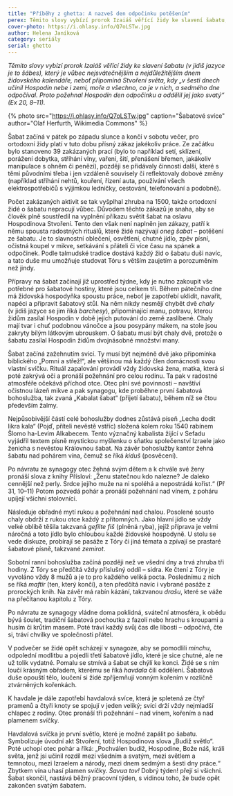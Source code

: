 ```yaml
---
title: "Příběhy z ghetta: A nazveš den odpočinku potěšením"
perex: Těmito slovy vybízí prorok Izaiáš věřící židy ke slavení šabatu, který je vůbec nejsvátečnějším a nejdůležitějším dnem židovského kalendáře, neboť připomíná Stvoření světa a svatý den odpočinku, který jej následoval.
cover-photo: https://i.ohlasy.info/Q7oLSTw.jpg
author: Helena Janíková
category: seriály
serial: ghetto
---
```


*Těmito slovy vybízí prorok Izaiáš věřící židy ke slavení šabatu (v jidiš jazyce je to šábes), který je vůbec nejsvátečnějším a nejdůležitějším dnem židovského kalendáře, neboť připomíná Stvoření světa, kdy „v šesti dnech učinil Hospodin nebe i zemi, moře a všechno, co je v nich, a sedmého dne odpočíval. Proto požehnal Hospodin den odpočinku a oddělil jej jako svatý“ (Ex 20, 8–11).*

{% photo src="https://i.ohlasy.info/Q7oLSTw.jpg" caption="Šabatové svíce" author="Olaf Herfurth, Wikimedia Commons" %}

Šabat začíná v pátek po západu slunce a končí v sobotu večer, pro ortodoxní židy platí v tuto dobu přísný zákaz jakékoliv práce. Ze začátku bylo stanoveno 39 zakázaných prací (bylo to například setí, sklízení, porážení dobytka, stříhání vlny, vaření, šití, přenášení břemen, jakákoliv manipulace s ohněm či penězi), později se přidávaly činnosti další, které s těmi původními třeba i jen vzdáleně souvisely či reflektovaly dobové změny (například stříhání nehtů, kouření, řízení auta, používání všech elektrospotřebičů s výjimkou ledničky, cestování, telefonování a podobně).

Počet zakázaných aktivit se tak vyšplhal zhruba na 1500, takže ortodoxní židé o šabatu nepracují vůbec. Důvodem těchto zákazů je snaha, aby se člověk plně soustředil na vyplnění příkazu světit šabat na oslavu Hospodinova Stvoření. Tento den však není naplněn jen zákazy, patří k němu spousta radostných rituálů, které židé nazývají *oneg šabat* – potěšení ze šabatu. Je to slavnostní oblečení, osvětlení, chutné jídlo, zpěv písní, očistná koupel v mikve, setkávání s přáteli či více času na spánek a odpočinek. Podle talmudské tradice dostává každý žid o šabatu duši navíc, a tato duše mu umožňuje studovat Tóru s větším zaujetím a porozuměním než jindy.

Přípravy na šabat začínají již uprostřed týdne, kdy je nutno zakoupit vše potřebné pro šabatové hostiny, které jsou celkem tři. Během pátečního dne má židovská hospodyňka spoustu práce, neboť je zapotřebí uklidit, navařit, napéci a připravit šabatový stůl. Na něm nikdy nesmějí chybět dvě *chaly* (v jidiš jazyce se jim říká *barchesy*), připomínající manu, potravu, kterou židům zasílal Hospodin v době jejich putování do země zaslíbené. Chaly mají tvar i chuť podobnou vánočce a jsou posypány mákem, na stole jsou zakryty bílým látkovým ubrouskem. O šabatu musí být chaly dvě, protože o šabatu zasílal Hospodin židům dvojnásobné množství many.

Šabat začíná zažehnutím svící. Ty musí být nejméně dvě jako připomínka biblického „Pomni a střež!“, ale většinou má každý člen domácnosti svou vlastní svíčku. Rituál zapalování provádí vždy židovská žena, matka, která si poté zakrývá oči a pronáší požehnání pro celou rodinu. Ta pak v radostné atmosféře očekává příchod otce. Otec plní své povinnosti – navštíví očistnou lázeň mikve a pak synagogu, kde proběhne první šabatová bohoslužba, tak zvaná „Kabalat šabat“ (přijetí šabatu), během níž se čtou především žalmy.

Nejpůsobivější částí celé bohoslužby dodnes zůstává píseň „Lecha dodit likra kala“ (Pojď, příteli nevěstě vstříc) složená kolem roku 1540 rabínem Šlomo ha-Levim Alkabecem. Tento význačný kabalista žijící v Sefadu vyjádřil textem písně mystickou myšlenku o sňatku společenství Izraele jako ženicha s nevěstou Královnou šabat. Na závěr bohoslužby kantor žehná šabatu nad pohárem vína, čemuž se říká *kiduš* (posvěcení).

Po návratu ze synagogy otec žehná svým dětem a k chvále své ženy pronáší slova z knihy Přísloví: „Ženu statečnou kdo nalezne? Je daleko cennější než perly. Srdce jejího muže na ni spoléhá a nepostrádá kořist.“ (Př 31, 10–11) Potom pozvedá pohár a pronáší požehnání nad vínem, z poháru upíjejí všichni stolovníci.

Následuje obřadné mytí rukou a požehnání nad chalou. Posolené sousto chaly obdrží z rukou otce každý z přítomných. Jako hlavní jídlo se vždy velké oblibě těšila takzvaná *gefilte fiš* (plněná ryba), jejíž příprava je velmi náročná a toto jídlo bylo chloubou každé židovské hospodyně. U stolu se vede diskuze, probírají se pasáže z Tóry či jiná témata a zpívají se prastaré šabatové písně, takzvané *zemirot*.

Sobotní ranní bohoslužba začíná později než ve všední dny a trvá zhruba tři hodiny. Z Tóry se předčítá vždy příslušný oddíl – sidra. Ke čtení z Tóry je vyvoláno vždy 8 mužů a je to pro každého veliká pocta. Poslednímu z nich se říká *maftir* (ten, který končí), a ten předčítá navíc i vybrané pasáže z prorockých knih. Na závěr má rabín kázání, takzvanou *drašu*, které se váže na přečítanou kapitolu z Tóry.

Po návratu ze synagogy vládne doma poklidná, sváteční atmosféra, k obědu bývá šoulet, tradiční šabatová pochoutka z fazolí nebo hrachu s kroupami a husím či krůtím masem. Poté tráví každý svůj čas dle libosti – odpočívá, čte si, tráví chvilky ve společnosti přátel.

V podvečer se židé opět scházejí v synagoze, aby se pomodlili *minchu*, odpolední modlitbu a pojedli třetí šabatové jídlo, které je sice chutné, ale ne už tolik vydatné. Pomalu se stmívá a šabat se chýlí ke konci. Židé se s ním loučí krásným obřadem, kterému se říká *havdala* čili oddělení. Šabatová duše opouští tělo, loučení si židé zpříjemňují vonným kořením v rozličně ztvárněných kořenkách.

K havdale je dále zapotřebí havdalová svíce, která je spletená ze čtyř pramenů a čtyři knoty se spojují v jeden veliký; svíci drží vždy nejmladší chlapec z rodiny. Otec pronáší tři požehnání – nad vínem, kořením a nad plamenem svíčky. 

Havdalová svíčka je první světlo, které je možné zapálit po šabatu. Symbolizuje úvodní akt Stvoření, totiž Hospodinova slova „Budiž světlo“. Poté uchopí otec pohár a říká: „Pochválen budiž, Hospodine, Bože náš, králi světa, jenž jsi učinil rozdíl mezi všedním a svatým, mezi světlem a temnotou, mezi Izraelem a národy, mezi dnem sedmým a šesti dny práce.“ Zbytkem vína uhasí plamen svíčky. *Šavua tov!* Dobrý týden! přejí si všichni. Šabat skončil, nastává běžný pracovní týden, s vidinou toho, že bude opět zakončen svatým šabatem.
